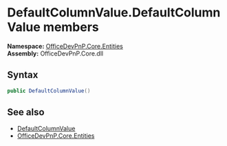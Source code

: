 # DefaultColumnValue.DefaultColumnValue members 
  

**Namespace:** [OfficeDevPnP.Core.Entities](OfficeDevPnP.Core.Entities.md)  
**Assembly:** OfficeDevPnP.Core.dll  
## Syntax
```C#
public DefaultColumnValue()
```
## See also
- [DefaultColumnValue](OfficeDevPnP.Core.Entities.DefaultColumnValue.md)
- [OfficeDevPnP.Core.Entities](OfficeDevPnP.Core.Entities.md)
